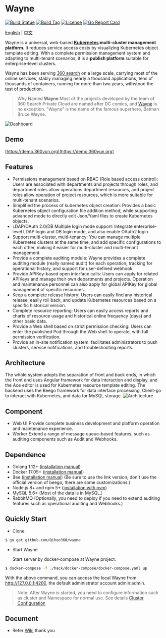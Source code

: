 # Wayne

[![Build Statue](https://travis-ci.org/Qihoo360/wayne.svg?branch=master)](https://travis-ci.org/Qihoo360/wayne)
[![Build Tag](https://img.shields.io/github/tag/Qihoo360/wayne.svg)](https://github.com/Qihoo360/wayne/releases)
[![License](https://img.shields.io/badge/License-Apache%202.0-blue.svg)](https://github.com/Qihoo360/wayne/blob/master/LICENSE)
[![Go Report Card](https://goreportcard.com/badge/github.com/Qihoo360/wayne)](https://goreportcard.com/report/github.com/Qihoo360/wayne)

[English](https://github.com/Qihoo360/wayne/blob/master/README.md) | [中文](https://github.com/Qihoo360/wayne/blob/master/README-CN.md)

Wayne is a universal, web-based **[Kubernetes](https://kubernetes.io) multi-cluster management platform**. It reduces service access costs by visualizing Kubernetes object template editing.
With a complete permission management system and adapting to multi-tenant scenarios, it is a **publish platform** suitable for enterprise-level clusters.

Wayne has been serving [360 search](https://www.so.com/?src=wayne) on a large scale, carrying most of the online services, stably managing nearly a thousand applications, tens of thousands of containers, running for more than two years, withstood the test of production.

> Why Named **Wayne**:Most of the projects developed by the team of 360 ​​Search Private Cloud are named after DC comics, and [Wayne](https://en.wikipedia.org/wiki/Batman#Bruce_Wayne) is no exception. "Wayne" is the name of the famous superhero, Batman Bruce Wayne.

![Dashboard](https://360yun.org/wayne/images/dashboard-ui.png)

## Demo

[https://demo.360yun.org](https://demo.360yun.org)

## Features

- Permissions management based on RBAC (Role based access control): Users are associated with departments and projects through roles, and department roles allow operations department resources, and project roles allow operation of project resources, which is more suitable for multi-tenant scenarios.
- Simplified the process of kubernetes object creation: Provides a basic Kubernetes object configuration file addition method, while supporting advanced mode to directly edit Json/Yaml files to create Kubernetes objects.
- LDAP/OAuth 2.0/DB Multiple login mode support: Integrate enterprise-level LDAP login and DB login mode, and also enable OAuth2 login.
- Support multi-cluster, multi-tenancy: You can manage multiple Kubernetes clusters at the same time, and add specific configurations to each other, making it easier for multi-cluster and multi-tenant management.
- Provide a complete auditing module: Wayne provides a complete auditing module (really named audit) for each operation, tracking for operational history, and support for user-defined webhook.
- Provide APIKey-based open interface calls: Users can apply for related APIKeys and manage their own departments and projects. Operation and maintenance personnel can also apply for global APIKey for global management of specific resources.
- Keep a complete release history: Users can easily find any historical release, easily roll back, and update Kubernetes resources based on a specific historical version.
- Complete resource reporting: Users can easily access reports and charts of resource usage and historical online frequency (days) and other basic data.
- Provide a Web shell based on strict permission checking: Users can enter the published Pod through the Web shell to operate, with full permission verification.
- Provide an in-site notification system: facilitates administrators to push clusters, service notifications, and troubleshooting reports.

## Architecture

The whole system adopts the separation of front and back ends, in which the front end uses Angular framework for data interaction and display, and the Ace editor is used for Kubernetes resource template editing. The backend uses the Beego framework for data interface processing, Client-go to interact with Kubernetes, and data for MySQL storage.
![Architecture](https://360yun.org/wayne/images/architecture.png)

## Component

- Web UI:Provide complete business development and platform operation and maintenance experience.
- Worker:Extend a range of message queue-based features, such as auditing components such as Audit and Webhooks.

## Dependence

- Golang 1.12+ ([installation manual](https://golang.org/dl/))
- Docker 17.05+ ([installation manual](https://docs.docker.com/install))
- Bee ([installation manual](https://github.com/wilhelmguo/bee)) (Be sure to use the link version, don't use the official version of beego, there are some customizations.)
- Node.js 8+ and npm 5+ ([installation with nvm](https://github.com/creationix/nvm#usage))
- MySQL 5.6+ (Most of the data is in MySQL.)
- RabbitMQ (Optionally, you need to deploy if you need to extend auditing features such as operational auditing and Webhooks.)

## Quickly Start

- Clone

```bash
$ go get github.com/Qihoo360/wayne
```

- Start Wayne

  Start server by docker-compose at Wayne project.

```bash
$ docker-compose -f ./hack/docker-compose/docker-compose.yaml up
```

With the above command, you can access the local Wayne from http://127.0.0.1:4200, the default administrator account admin:admin.

> Note: After Wayne is started, you need to configure information such as cluster and Namespace for normal use. See details [Cluster Configuration](https://360yun.org/wayne/admin/cluster.html)


## Document

- Refer [Wiki](https://360yun.org/wayne/) thank you 

